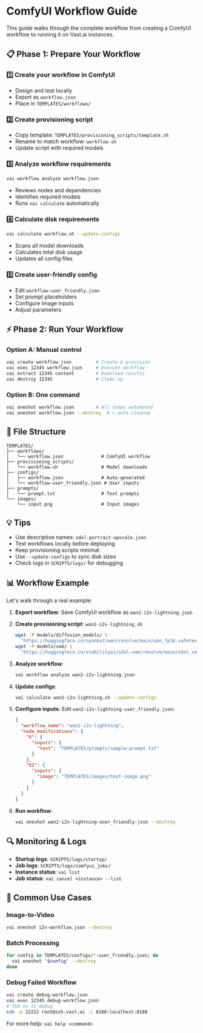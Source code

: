 # ComfyUI Workflow Guide

This guide walks through the complete workflow from creating a ComfyUI workflow to running it on Vast.ai instances.

## 📋 Phase 1: Prepare Your Workflow

### 1️⃣ Create your workflow in ComfyUI
- Design and test locally
- Export as `workflow.json`
- Place in `TEMPLATES/workflows/`

### 2️⃣ Create provisioning script
- Copy template: `TEMPLATES/provisioning_scripts/template.sh`
- Rename to match workflow: `workflow.sh`
- Update script with required models

### 3️⃣ Analyze workflow requirements
```bash
vai workflow analyze workflow.json
```
- Reviews nodes and dependencies
- Identifies required models
- Runs `vai calculate` automatically

### 4️⃣ Calculate disk requirements
```bash
vai calculate workflow.sh --update-configs
```
- Scans all model downloads
- Calculates total disk usage
- Updates all config files

### 5️⃣ Create user-friendly config
- Edit `workflow-user_friendly.json`
- Set prompt placeholders
- Configure image inputs
- Adjust parameters

## ⚡ Phase 2: Run Your Workflow

### Option A: Manual control
```bash
vai create workflow.json         # Create & provision
vai exec 12345 workflow.json     # Execute workflow
vai extract 12345 content        # Download results
vai destroy 12345                # Clean up
```

### Option B: One command
```bash
vai oneshot workflow.json        # All steps automated
vai oneshot workflow.json --destroy  # + auto cleanup
```

## 📁 File Structure

```
TEMPLATES/
├── workflows/
│   └── workflow.json              # ComfyUI workflow
├── provisioning_scripts/
│   └── workflow.sh                # Model downloads
├── configs/
│   ├── workflow.json              # Auto-generated
│   └── workflow-user_friendly.json # User inputs
├── prompts/
│   └── prompt.txt                 # Text prompts
└── images/
    └── input.png                  # Input images
```

## 💡 Tips

- Use descriptive names: `sdxl-portrait-upscale.json`
- Test workflows locally before deploying
- Keep provisioning scripts minimal
- Use `--update-configs` to sync disk sizes
- Check logs in `SCRIPTS/logs/` for debugging

## 📊 Workflow Example

Let's walk through a real example:

1. **Export workflow**: Save ComfyUI workflow as `wan2-i2v-lightning.json`

2. **Create provisioning script**: `wan2-i2v-lightning.sh`
   ```bash
   wget -P models/diffusion_models/ \
     "https://huggingface.co/nyanko7/wan/resolve/main/wan_fp16.safetensors"
   wget -P models/vae/ \
     "https://huggingface.co/stabilityai/sdxl-vae/resolve/main/sdxl_vae.safetensors"
   ```

3. **Analyze workflow**:
   ```bash
   vai workflow analyze wan2-i2v-lightning.json
   ```

4. **Update configs**:
   ```bash
   vai calculate wan2-i2v-lightning.sh --update-configs
   ```

5. **Configure inputs**: Edit `wan2-i2v-lightning-user_friendly.json`:
   ```json
   {
     "workflow_name": "wan2-i2v-lightning",
     "node_modifications": {
       "6": {
         "inputs": {
           "text": "TEMPLATES/prompts/sample-prompt.txt"
         }
       },
       "62": {
         "inputs": {
           "image": "TEMPLATES/images/test-image.png"
         }
       }
     }
   }
   ```

6. **Run workflow**:
   ```bash
   vai oneshot wan2-i2v-lightning-user_friendly.json --destroy
   ```

## 🔍 Monitoring & Logs

- **Startup logs**: `SCRIPTS/logs/startup/`
- **Job logs**: `SCRIPTS/logs/comfyui_jobs/`
- **Instance status**: `vai list`
- **Job status**: `vai cancel <instance> --list`

## 🎯 Common Use Cases

### Image-to-Video
```bash
vai oneshot i2v-workflow.json --destroy
```

### Batch Processing
```bash
for config in TEMPLATES/configs/*-user_friendly.json; do
  vai oneshot "$config" --destroy
done
```

### Debug Failed Workflow
```bash
vai create debug-workflow.json
vai exec 12345 debug-workflow.json
# SSH in to debug
ssh -p 22222 root@ssh.vast.ai -L 8188:localhost:8188
```

For more help: `vai help <command>`